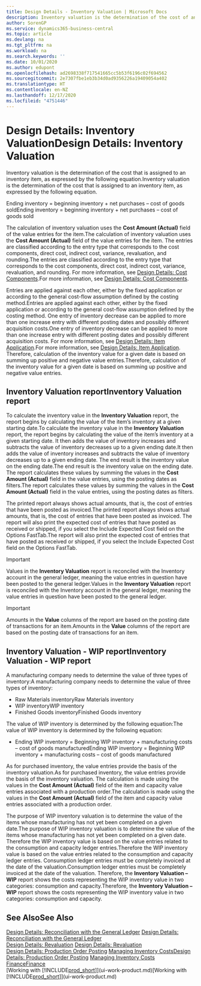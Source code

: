 ```yaml
---
title: Design Details - Inventory Valuation | Microsoft Docs
description: Inventory valuation is the determination of the cost of an inventory item.
author: SorenGP
ms.service: dynamics365-business-central
ms.topic: article
ms.devlang: na
ms.tgt_pltfrm: na
ms.workload: na
ms.search.keywords: ''
ms.date: 10/01/2020
ms.author: edupont
ms.openlocfilehash: ad2698338f717541665cc5b53f6196c02f694562
ms.sourcegitcommit: 2e7307fbe1eb3b34d0ad9356226a19409054a402
ms.translationtype: HT
ms.contentlocale: en-NZ
ms.lasthandoff: 12/17/2020
ms.locfileid: "4751446"
---
```

# <a name="design-details-inventory-valuation"></a><span data-ttu-id="9efba-103">Design Details: Inventory Valuation</span><span class="sxs-lookup"><span data-stu-id="9efba-103">Design Details: Inventory Valuation</span></span>
<span data-ttu-id="9efba-104">Inventory valuation is the determination of the cost that is assigned to an inventory item, as expressed by the following equation.</span><span class="sxs-lookup"><span data-stu-id="9efba-104">Inventory valuation is the determination of the cost that is assigned to an inventory item, as expressed by the following equation.</span></span>  

<span data-ttu-id="9efba-105">Ending inventory = beginning inventory + net purchases – cost of goods sold</span><span class="sxs-lookup"><span data-stu-id="9efba-105">Ending inventory = beginning inventory + net purchases – cost of goods sold</span></span>  

<span data-ttu-id="9efba-106">The calculation of inventory valuation uses the **Cost Amount (Actual)** field of the value entries for the item.</span><span class="sxs-lookup"><span data-stu-id="9efba-106">The calculation of inventory valuation uses the **Cost Amount (Actual)** field of the value entries for the item.</span></span> <span data-ttu-id="9efba-107">The entries are classified according to the entry type that corresponds to the cost components, direct cost, indirect cost, variance, revaluation, and rounding.</span><span class="sxs-lookup"><span data-stu-id="9efba-107">The entries are classified according to the entry type that corresponds to the cost components, direct cost, indirect cost, variance, revaluation, and rounding.</span></span> <span data-ttu-id="9efba-108">For more information, see [Design Details: Cost Components](design-details-cost-components.md).</span><span class="sxs-lookup"><span data-stu-id="9efba-108">For more information, see [Design Details: Cost Components](design-details-cost-components.md).</span></span>  

<span data-ttu-id="9efba-109">Entries are applied against each other, either by the fixed application or according to the general cost-flow assumption defined by the costing method.</span><span class="sxs-lookup"><span data-stu-id="9efba-109">Entries are applied against each other, either by the fixed application or according to the general cost-flow assumption defined by the costing method.</span></span> <span data-ttu-id="9efba-110">One entry of inventory decrease can be applied to more than one increase entry with different posting dates and possibly different acquisition costs.</span><span class="sxs-lookup"><span data-stu-id="9efba-110">One entry of inventory decrease can be applied to more than one increase entry with different posting dates and possibly different acquisition costs.</span></span> <span data-ttu-id="9efba-111">For more information, see [Design Details: Item Application](design-details-item-application.md).</span><span class="sxs-lookup"><span data-stu-id="9efba-111">For more information, see [Design Details: Item Application](design-details-item-application.md).</span></span> <span data-ttu-id="9efba-112">Therefore, calculation of the inventory value for a given date is based on summing up positive and negative value entries.</span><span class="sxs-lookup"><span data-stu-id="9efba-112">Therefore, calculation of the inventory value for a given date is based on summing up positive and negative value entries.</span></span>  

## <a name="inventory-valuation-report"></a><span data-ttu-id="9efba-113">Inventory Valuation report</span><span class="sxs-lookup"><span data-stu-id="9efba-113">Inventory Valuation report</span></span>  
<span data-ttu-id="9efba-114">To calculate the inventory value in the **Inventory Valuation** report, the report begins by calculating the value of the item’s inventory at a given starting date.</span><span class="sxs-lookup"><span data-stu-id="9efba-114">To calculate the inventory value in the **Inventory Valuation** report, the report begins by calculating the value of the item’s inventory at a given starting date.</span></span> <span data-ttu-id="9efba-115">It then adds the value of inventory increases and subtracts the value of inventory decreases up to a given ending date.</span><span class="sxs-lookup"><span data-stu-id="9efba-115">It then adds the value of inventory increases and subtracts the value of inventory decreases up to a given ending date.</span></span> <span data-ttu-id="9efba-116">The end result is the inventory value on the ending date.</span><span class="sxs-lookup"><span data-stu-id="9efba-116">The end result is the inventory value on the ending date.</span></span> <span data-ttu-id="9efba-117">The report calculates these values by summing the values in the **Cost Amount (Actual)** field in the value entries, using the posting dates as filters.</span><span class="sxs-lookup"><span data-stu-id="9efba-117">The report calculates these values by summing the values in the **Cost Amount (Actual)** field in the value entries, using the posting dates as filters.</span></span>  

<span data-ttu-id="9efba-118">The printed report always shows actual amounts, that is, the cost of entries that have been posted as invoiced.</span><span class="sxs-lookup"><span data-stu-id="9efba-118">The printed report always shows actual amounts, that is, the cost of entries that have been posted as invoiced.</span></span> <span data-ttu-id="9efba-119">The report will also print the expected cost of entries that have posted as received or shipped, if you select the Include Expected Cost field on the Options FastTab.</span><span class="sxs-lookup"><span data-stu-id="9efba-119">The report will also print the expected cost of entries that have posted as received or shipped, if you select the Include Expected Cost field on the Options FastTab.</span></span>  

> [!IMPORTANT]  
>  <span data-ttu-id="9efba-120">Values in the **Inventory Valuation** report is reconciled with the Inventory account in the general ledger, meaning the value entries in question have been posted to the general ledger.</span><span class="sxs-lookup"><span data-stu-id="9efba-120">Values in the **Inventory Valuation** report is reconciled with the Inventory account in the general ledger, meaning the value entries in question have been posted to the general ledger.</span></span>  

> [!IMPORTANT]  
>  <span data-ttu-id="9efba-121">Amounts in the **Value** columns of the report are based on the posting date of transactions for an item.</span><span class="sxs-lookup"><span data-stu-id="9efba-121">Amounts in the **Value** columns of the report are based on the posting date of transactions for an item.</span></span>  

## <a name="inventory-valuation---wip-report"></a><span data-ttu-id="9efba-122">Inventory Valuation - WIP report</span><span class="sxs-lookup"><span data-stu-id="9efba-122">Inventory Valuation - WIP report</span></span>  
<span data-ttu-id="9efba-123">A manufacturing company needs to determine the value of three types of inventory:</span><span class="sxs-lookup"><span data-stu-id="9efba-123">A manufacturing company needs to determine the value of three types of inventory:</span></span>  

* <span data-ttu-id="9efba-124">Raw Materials inventory</span><span class="sxs-lookup"><span data-stu-id="9efba-124">Raw Materials inventory</span></span>  
* <span data-ttu-id="9efba-125">WIP inventory</span><span class="sxs-lookup"><span data-stu-id="9efba-125">WIP inventory</span></span>  
* <span data-ttu-id="9efba-126">Finished Goods inventory</span><span class="sxs-lookup"><span data-stu-id="9efba-126">Finished Goods inventory</span></span>  

<span data-ttu-id="9efba-127">The value of WIP inventory is determined by the following equation:</span><span class="sxs-lookup"><span data-stu-id="9efba-127">The value of WIP inventory is determined by the following equation:</span></span>  

* <span data-ttu-id="9efba-128">Ending WIP inventory = Beginning WIP inventory + manufacturing costs – cost of goods manufactured</span><span class="sxs-lookup"><span data-stu-id="9efba-128">Ending WIP inventory = Beginning WIP inventory + manufacturing costs – cost of goods manufactured</span></span>  

<span data-ttu-id="9efba-129">As for purchased inventory, the value entries provide the basis of the inventory valuation.</span><span class="sxs-lookup"><span data-stu-id="9efba-129">As for purchased inventory, the value entries provide the basis of the inventory valuation.</span></span> <span data-ttu-id="9efba-130">The calculation is made using the values in the **Cost Amount (Actual)** field of the item and capacity value entries associated with a production order.</span><span class="sxs-lookup"><span data-stu-id="9efba-130">The calculation is made using the values in the **Cost Amount (Actual)** field of the item and capacity value entries associated with a production order.</span></span>  

<span data-ttu-id="9efba-131">The purpose of WIP inventory valuation is to determine the value of the items whose manufacturing has not yet been completed on a given date.</span><span class="sxs-lookup"><span data-stu-id="9efba-131">The purpose of WIP inventory valuation is to determine the value of the items whose manufacturing has not yet been completed on a given date.</span></span> <span data-ttu-id="9efba-132">Therefore the WIP inventory value is based on the value entries related to the consumption and capacity ledger entries.</span><span class="sxs-lookup"><span data-stu-id="9efba-132">Therefore the WIP inventory value is based on the value entries related to the consumption and capacity ledger entries.</span></span> <span data-ttu-id="9efba-133">Consumption ledger entries must be completely invoiced at the date of the valuation.</span><span class="sxs-lookup"><span data-stu-id="9efba-133">Consumption ledger entries must be completely invoiced at the date of the valuation.</span></span> <span data-ttu-id="9efba-134">Therefore, the **Inventory Valuation – WIP** report shows the costs representing the WIP inventory value in two categories: consumption and capacity.</span><span class="sxs-lookup"><span data-stu-id="9efba-134">Therefore, the **Inventory Valuation – WIP** report shows the costs representing the WIP inventory value in two categories: consumption and capacity.</span></span>  

## <a name="see-also"></a><span data-ttu-id="9efba-135">See Also</span><span class="sxs-lookup"><span data-stu-id="9efba-135">See Also</span></span>  
<span data-ttu-id="9efba-136">[Design Details: Reconciliation with the General Ledger](design-details-reconciliation-with-the-general-ledger.md) </span><span class="sxs-lookup"><span data-stu-id="9efba-136">[Design Details: Reconciliation with the General Ledger](design-details-reconciliation-with-the-general-ledger.md) </span></span>  
<span data-ttu-id="9efba-137">[Design Details: Revaluation](design-details-revaluation.md) </span><span class="sxs-lookup"><span data-stu-id="9efba-137">[Design Details: Revaluation](design-details-revaluation.md) </span></span>  
<span data-ttu-id="9efba-138">[Design Details: Production Order Posting](design-details-production-order-posting.md)
[Managing Inventory Costs](finance-manage-inventory-costs.md)</span><span class="sxs-lookup"><span data-stu-id="9efba-138">[Design Details: Production Order Posting](design-details-production-order-posting.md)
[Managing Inventory Costs](finance-manage-inventory-costs.md)</span></span>  
[<span data-ttu-id="9efba-139">Finance</span><span class="sxs-lookup"><span data-stu-id="9efba-139">Finance</span></span>](finance.md)  
<span data-ttu-id="9efba-140">[Working with [!INCLUDE[prod_short](includes/prod_short.md)]](ui-work-product.md)</span><span class="sxs-lookup"><span data-stu-id="9efba-140">[Working with [!INCLUDE[prod_short](includes/prod_short.md)]](ui-work-product.md)</span></span>
